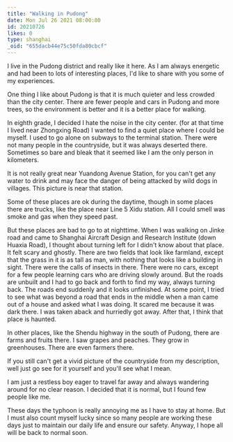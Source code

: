 ```yaml
---
title: "Walking in Pudong"
date: Mon Jul 26 2021 08:00:00
id: 20210726
likes: 0
type: shanghai
_oid: "655dacb44e75c50fda80cbcf"
---
```

I live in the Pudong district and really like it here. As I am always
energetic and had been to lots of interesting places, I'd like to share
with you some of my experiences.

One thing I like about Pudong is that it is much quieter and less
crowded than the city center. There are fewer people and cars in Pudong
and more trees, so the environment is better and it is a better place
for walking.

In eighth grade, I decided I hate the noise in the city center. (for at
that time I lived near Zhongxing Road) I wanted to find a quiet place
where I could be myself. I used to go alone on subways to the terminal
station. There were not many people in the countryside, but it was
always deserted there. Sometimes so bare and bleak that it seemed like I
am the only person in kilometers.

It is not really great near Yuandong Avenue Station, for you can't get
any water to drink and may face the danger of being attacked by wild
dogs in villages. This picture is near that station.

Some of these places are ok during the daytime, though in some places
there are trucks, like the place near Line 5 Xidu station. All I could
smell was smoke and gas when they speed past.

But these places are bad to go to at nighttime. When I was walking on
Jinke road and came to Shanghai Aircraft Design and Research Institute
(down Huaxia Road), I thought about turning left for I didn't know about
that place. It felt scary and ghostly. There are two fields that look
like farmland, except that the grass in it is as tall as man, with
nothing that looks like a building in sight. There were the calls of
insects in there. There were no cars, except for a few people learning
cars who are driving slowly around. But the roads are unbuilt and I had
to go back and forth to find my way, always turning back. The roads end
suddenly and it looks unfinished. At some point, I tried to see what was
beyond a road that ends in the middle when a man came out of a house and
asked what I was doing. It scared me because it was dark there. I was
taken aback and hurriedly got away. After that, I think that place is
haunted.

In other places, like the Shendu highway in the south of Pudong, there
are farms and fruits there. I saw grapes and peaches. They grow in
greenhouses. There are even farmers there.

If you still can't get a vivid picture of the countryside from my
description, well just go see for it yourself and you'll see what I
mean.

I am just a restless boy eager to travel far away and always wandering
around for no clear reason. I decided that it is normal, but I found few
people like me.

These days the typhoon is really annoying me as I have to stay at home.
But I must also count myself lucky since so many people are working
these days just to maintain our daily life and ensure our safety.
Anyway, I hope all will be back to normal soon.

